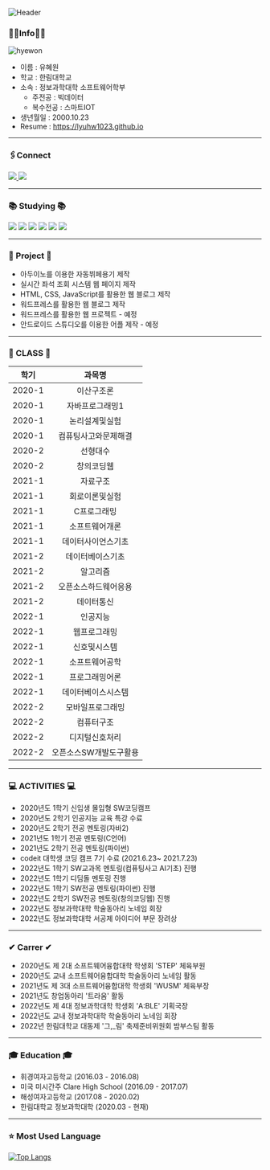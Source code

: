 

![Header](https://capsule-render.vercel.app/api?type=waving&color=auto&height=250&section=header&text=Hyewon's%20Github&fontSize=90)

### 👩‍💻Info👩‍💻

![hyewon](https://user-images.githubusercontent.com/52669844/199396843-e25e1f28-f9a9-4654-be6b-696f38ec34a8.png)

- 이름 : 유혜원
- 학교 : 한림대학교 
- 소속 : 정보과학대학 소프트웨어학부  
     + 주전공 : 빅데이터
     + 복수전공 : 스마트IOT
- 생년월일 : 2000.10.23
- Resume : https://lyuhw1023.github.io
***
### 🖇Connect

<a href="https://instagram.com/lyuhw0_0" >
    <img src="http://img.shields.io/badge/-Instagram-E4405F?style=flat&logo=Instagram&logoColor=white&link=https://instagram.com/lyuhw0_0/"/>
</a>
<a>
    <img src="http://img.shields.io/badge/-lyuhw11023@gmail.com-EA4335?style=flat&logo=gmail&logoColor=white"/>
</a>


***  
### 📚 Studying 📚
<img src="https://img.shields.io/badge/HTML-E34F26?style=flat-square&logo=html5&logoColor=white"/> <img src="https://img.shields.io/badge/JS-F7DF1E?style=flat-square&logo=javascript&logoColor=white"/> <img src="https://img.shields.io/badge/CSS-1572B6?style=flat-square&logo=css3&logoColor=white"/> <img src="https://img.shields.io/badge/Android-3DDC84?style=flat-square&logo=android&logoColor=white"/> <img src="https://img.shields.io/badge/Kotlin-7F52FF?style=flat-square&logo=kotlin&logoColor=white"/> <img src="https://img.shields.io/badge/Python-3776AB?style=flat-square&logo=python&logoColor=white"/> 


***

### 📂 Project 📂
- 아두이노를 이용한 자동뷔페용기 제작
- 실시간 좌석 조회 시스템 웹 페이지 제작
- HTML, CSS, JavaScript를 활용한 웹 블로그 제작
- 워드프레스를 활용한 웹 블로그 제작
- 워드프레스를 활용한 웹 프로젝트 - 예정
- 안드로이드 스튜디오를 이용한 어플 제작 - 예정

*** 

### 📖 CLASS 📖 
|학기|과목명|
|:---:|:---:|
|2020-1|이산구조론|
|2020-1|자바프로그래밍1|
|2020-1|논리설계및실험|
|2020-1|컴퓨팅사고와문제해결|
|2020-2|선형대수|
|2020-2|창의코딩웹|
|2021-1|자료구조|
|2021-1|회로이론및실험|
|2021-1|C프로그래밍|
|2021-1|소프트웨어개론|
|2021-1|데이터사이언스기초|
|2021-2|데이터베이스기초|
|2021-2|알고리즘|
|2021-2|오픈소스하드웨어응용|
|2021-2|데이터통신|
|2022-1|인공지능|
|2022-1|웹프로그래밍|
|2022-1|신호및시스템|
|2022-1|소프트웨어공학|
|2022-1|프로그래밍어론|
|2022-1|데이터베이스시스템|
|2022-2|모바일프로그래밍|
|2022-2|컴퓨터구조|
|2022-2|디지털신호처리|
|2022-2|오픈소스SW개발도구활용|


***
### 💻 ACTIVITIES 💻
- 2020년도 1학기 신입생 몰입형 SW코딩캠프
- 2020년도 2학기 인공지능 교육 특강 수료
- 2020년도 2학기 전공 멘토링(자바2)
- 2021년도 1학기 전공 멘토링(C언어)
- 2021년도 2학기 전공 멘토링(파이썬)
- codeit 대학생 코딩 캠프 7기 수료 (2021.6.23~ 2021.7.23)
- 2022년도 1학기 SW교과목 멘토링(컴퓨팅사고 AI기초) 진행
- 2022년도 1학기 디딤돌 멘토링 진행
- 2022년도 1학기 SW전공 멘토링(파이썬) 진행
- 2022년도 2학기 SW전공 멘토링(창의코딩웹) 진행
- 2022년도 정보과학대학 학술동아리 노네임 회장
- 2022년도 정보과학대학 서공제 아이디어 부문 장려상

***

### ✔ Carrer ✔
- 2020년도 제 2대 소프트웨어융합대학 학생회 'STEP' 체육부원
- 2020년도 교내 소프트웨어융합대학 학술동아리 노네임 활동
- 2021년도 제 3대 소프트웨어융합대학 학생회 'WUSM' 체육부장
- 2021년도 창업동아리 '트라움' 활동
- 2022년도 제 4대 정보과학대학 학생회 'A:BLE' 기획국장
- 2022년도 교내 정보과학대학 학술동아리 노네임 회장
- 2022년 한림대학교 대동제 '그,_림'  축제준비위원회 밤부스팀 활동
 
***

### 🎓 Education 🎓
- 휘경여자고등학교 (2016.03 - 2016.08)
- 미국 미시간주 Clare High School (2016.09 - 2017.07)
- 해성여자고등학교 (2017.08 - 2020.02)
- 한림대학교 정보과학대학 (2020.03 - 현재)
***
### ⭐ Most Used Language

[![Top Langs](https://github-readme-stats.vercel.app/api/top-langs/?username=lyuhw1023&layout=compact)](https://github.com/lyuhw1023/github-readme-stats)
